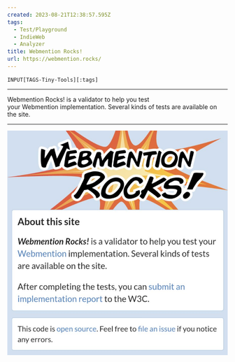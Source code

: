 ```yaml
---
created: 2023-08-21T12:38:57.595Z
tags: 
  - Test/Playground
  - IndieWeb
  - Analyzer
title: Webmention Rocks!
url: https://webmention.rocks/
---
```

```meta-bind
INPUT[TAGS-Tiny-Tools][:tags]
```

___
Webmention Rocks! is a validator to help you test your Webmention implementation. Several kinds of tests are available on the site.
___

![](_attachments/webmention-rocks.jpg)
